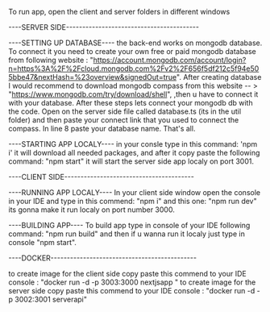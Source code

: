 To run app, open the client and server folders in different windows

----SERVER SIDE-----------------------------------------

  ----SETTING UP DATABASE----
    the back-end works on mongodb database. To connect it you need to create your own free or paid mongodb database from following website : 
    "https://account.mongodb.com/account/login?n=https%3A%2F%2Fcloud.mongodb.com%2Fv2%2F656f5df212c5f94e505bbe47&nextHash=%23overview&signedOut=true".
    After creating database I would recommend to download mongodb compass from this website -- > "https://www.mongodb.com/try/download/shell",
    ,then u have to connect it with your database. After these steps lets connect your mongodb db with the code. Open on the server side file called database.ts (its in the util folder) and 
    then paste your connect link that you used to connect the compass. In line 8 paste your database name. That's all.

  ----STARTING APP LOCALY----
    in your consle type in this command: 'npm i' it will download all needed packages, and after it copy paste the following command: "npm start" it will start the server side app localy on port 3001.





----CLIENT SIDE----------------------------------------
  
  ----RUNNING APP LOCALY----
    In your client side window open the console in your IDE and type in this commend: "npm i" and this one: "npm run dev" its gonna make it run localy on port number 3000.
  
  ----BUILDING APP---- 
    To build app type in console of your IDE following command: "npm run build" and then if u wanna run it localy just type in console "npm start".

    
----DOCKER---------------------------------------------


to create image for the client side copy paste this commend to your IDE console : "docker run -d -p 3003:3000 nextjsapp "
to create image for the server side copy paste this commend to your IDE console : "docker run -d -p 3002:3001 serverapi" 
